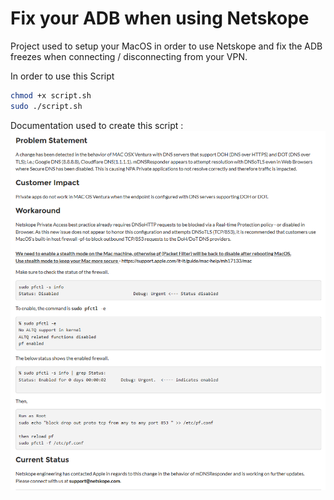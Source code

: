 # Fix your ADB when using Netskope

Project used to setup your MacOS in order to use Netskope and fix the ADB freezes when connecting / disconnecting from your VPN.

In order to use this Script

``` bash
chmod +x script.sh
sudo ./script.sh
```

Documentation used to create this script : 
![documentation](./doc.png)